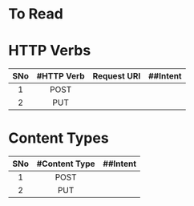 # To Read

# HTTP Verbs
|SNo| #HTTP Verb  | Request URI | ##Intent |
| :---: | :---: | :---: |:---:|
| 1 | POST | | |
| 2 | PUT | | |

# Content Types
|SNo| #Content Type  | ##Intent |
| :---: | :---: | :---: |
| 1 | POST | |
| 2 | PUT | |
